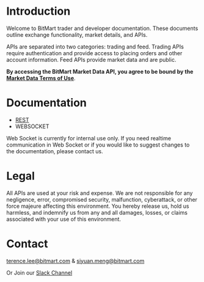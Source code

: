 # Introduction

Welcome to BitMart trader and developer documentation. These documents outline exchange functionality, market details, and APIs.

APIs are separated into two categories: trading and feed. Trading APIs require authentication and provide access to placing orders and other account information. Feed APIs provide market data and are public.

**By accessing the BitMart Market Data API, you agree to be bound by the** [**Market Data Terms of Use**](https://support.bitmart.com/hc/en-us/articles/115004890354-Terms-of-Use).



# Documentation

* [REST](REST.md)
* WEBSOCKET

Web Socket is currently for internal use only. If you need realtime communication in Web Socket or if you would like to suggest changes to the documentation, please contact us.



# Legal

All APIs are used at your risk and expense. We are not responsible for any negligence, error, compromised security, malfunction, cyberattack, or other force majeure affecting this environment. You hereby release us, hold us harmless, and indemnify us from any and all damages, losses, or claims associated with your use of this environment.

# Contact

terence.lee@bitmart.com & siyuan.meng@bitmart.com

Or Join our
[Slack Channel](https://join.slack.com/t/bitmart-business/shared_invite/enQtMzg0MjA5MDI1NTI0LTc4MGY2ODMxZWM3ZTc5NzI4M2ZlNTk0ZWZkZjEyYjFlYzNkNTc5MTNmMmRhMGNjMWI1Mzk1MmE4MTZhMjQzYzY)
